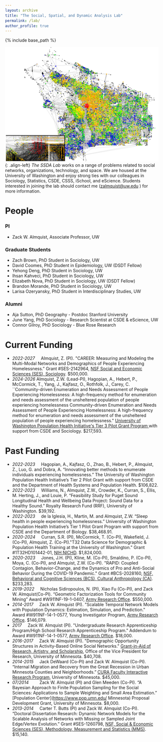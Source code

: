 ```yaml
---
layout: archive
title: "The Social, Spatial, and Dynamic Analysis Lab"
permalink: /lab/
author_profile: true
---
```


{% include base_path %}

![image-left](/images/diff_fest3.png){: .align-left} *The SSDA Lab* works on a range of problems related to social networks, organizations, technology, and space. We are housed at the University of Washington and enjoy strong ties with our colleagues in Sociology, Statistics, CSDE, CSSS, iSchool, and eScience. Students interested in joining the lab should contact me (<a href="mailto:email:zalmquist@uw.edu">zalmquist@uw.edu </a>) for more information.

People
===

### PI

* Zack W. Almquist, Associate Professor, UW

### Graduate Students

* Zach Brown, PhD Student in Sociology, UW
* David Coomes, PhD Student in Epidemiology, UW (DSDT Fellow)
* Yehong Deng, PhD Student in Sociology, UW
* Ihsan Kahveci, PhD Student in Sociology, UW
* Elizabeth Nova, PhD Student in Sociology, UW (DSDT Fellow)
* Brandon Morande, PhD Student in Sociology, UW
* Larisa Ozeryansky, PhD Student in Interdisciplinary Studies, UW

### Alumni

* Aja Sutton, PhD Geography - Postdoc Stanford University
* June Yang, PhD Sociology - Research Scientist at CSDE & eScience, UW
* Connor Gilroy, PhD Sociology - Blue Rose Research

Current Funding
===

* *2022-2027*  &nbsp; &nbsp; Almquist, Z. (PI). "CAREER: Measuring and Modeling the Multi-Modal Networks and Demographics of People Experiencing Homelessness.” Grant #SES-2142964, [NSF Social and Economic Sciences (SES), Sociology](https://www.nsf.gov/awardsearch/showAward?AWD_ID=2142964&HistoricalAwards=false). $500,000.
* *2024-2026* Almquist, Z.W. (Lead-PI), Hagopian, A., Hebert, P., McCormick, T., Yang, J., Kajfasz, O., Rothfolk, J., Carey, C. ``Community-driven Enumeration and Needs Assessment of People Experiencing Homelessness: A high-frequency method for enumeration and needs assessment of the unsheltered population of people experiencing homelessness Community-driven Enumeration and Needs Assessment of People Experiencing Homelessness: A high-frequency method for enumeration and needs assessment of the unsheltered population of people experiencing homelessness." <a href="https://www.washington.edu/populationhealth/2024/06/06/initiative-announces-awardees-of-spring-quarter-2024-tier-3-pilot-research-grants/">University of Washington Population Health Initiative's Tier 3 Pilot Grant Program </a> with support from CSDE and Sociology. $217,593.


Past Funding
===

* *2022-2023* &nbsp; &nbsp; Hagopian, A., Kajfasz, O., Zhao, B., Hebert, P., Almquist, Z., Luo, G. and Dobra, A. “Innovating better methods to enumerate individuals experiencing homelessness.” The University of Washington Population Health Initiative’s Tier 2 Pilot Grant with support from CSDE and the Department of Health Systems and Population Health. $106,822.
* *2022-2023*  &nbsp; &nbsp; Williams, N., Almquist, Z.W., Crowder, K., Curran, S., Ellis, M. Herting, J., and Louie, P. “Feasibility Study for Puget Sound Longitudinal Health and Wellbeing Data Project: Sound Data for a Healthy Sound.” Royalty Research Fund (RRF), University of Washington. $39,192.
* *2022-2023*  &nbsp; &nbsp; de la Iglesia, H., Martin, M. and Almquist, Z.W. “Sleep health in people experiencing homelessness.” University of Washington Population Health Initiative’s Tier 1 Pilot Grant Program with support from CSDE and the Department of Biology. $38,468.91.
* *2020-2024* &nbsp; &nbsp; Curran, S.R. (PI), McCormick, T. (Co-PI), Wakefield, J. (Co-PI), Almquist, Z. (Co-PI)."T32 Data Science for Demographic & Population Health Training at the University of Washington." Grant \#1T32HD101442-01, [NIH NICHD](https://reporter.nih.gov/search/QJR-T7s59EKdjpEKXJpfiQ/project-details/9934811). $1,824,000.
* *2020-2023* &nbsp; &nbsp; Jones, J.H. (PI),  Kline, M.  (Co-PI), Smaldino, P.  (Co-PI), Moya, C.  (Co-PI),  and Almquist, Z.W. (Co-PI). "RAPID: Coupled Contagion, Behavior-Change, and the Dynamics of Pro and Anti-Social Behavior During the COVID-19 Pandemic." Grant \#BCS-2028160, [NSF, Behavioral and Cognitive Sciences (BCS), Cultural Anthropology (CA)](https://www.nsf.gov/awardsearch/showAward?AWD_ID=2028160). $233,283.
* *2019-2022* &nbsp; &nbsp; Nicholas Sidiropoulos, N. (PI), Xiao Fu (Co-PI), and Zack W. Almquist(Co-PI). “Geometric Factorization Tools for Community Mining” Award \#W911NF-19-1-0407, [Army Research Office](http://www.arl.army.mil/www/default.cfm?page=29). $550,000.
* *2014-2017* &nbsp; &nbsp; Zack W. Almquist (PI). "Scalable Temporal Network Models with Population Dynamics: Estimation, Simulation, and Prediction." Award #W911NF-14-1-0577, Young Investigator Program, [Army Research Office](http://www.arl.army.mil/www/default.cfm?page=29). $146,079.
* *2017* &nbsp; &nbsp; Zack W. Almquist (PI). "Undergraduate Research Apprenticeship Program/High School Research Apprenticeship Program." Addendum to Award #W911NF-14-1-0577, [Army Research Office](http://www.arl.army.mil/www/default.cfm?page=29). $18,000.
* *2016-2017* &nbsp; &nbsp; Zack W. Almquist (PI). "Demographic Opportunity Structures in Activity-Based Online Social Networks." [Grant-in-Aid of Research, Artistry, and Scholarship](http://www.research.umn.edu/advance/gia-awards.html), Office of the Vice President for Research, University of Minnesota. $40,708.
* *2014-2015* &nbsp; &nbsp; Jack DeWaard (Co-PI) and Zack W. Almquist (Co-PI). “Internal Migration and Recovery from the Great Recession in Urban Minnesota Counties and Neighborhoods.” [CURA Faculty Interactive Research Program](http://www.cura.umn.edu/FIRP), University of Minnesota. $45,000.
* *07/2014* &nbsp; &nbsp; &nbsp; &nbsp; Zack W. Almquist (PI) and Glen Meeden (Co-PI). “A Bayesian Approach to Finite Population Sampling for the Social Sciences: Applications to Sample Weighting and Small Area Estimation.” [Population Center](https://www.pop.umn.edu/ Minnesota) Proposal Development Grant, University of Minnesota. $8,000.
* *2013-2014* &nbsp; &nbsp; Carter T. Butts (PI) and Zack W. Almquist (Co-PI). “Doctoral Dissertation Research: Dynamic Network Models for the Scalable Analysis of Networks with Missing or Sampled Joint Edge/Vertex Evolution.” Grant \#SES-1260798, [NSF, Social & Economic Sciences (SES), Methodology, Measurement and Statistics (MMS)](https://www.nsf.gov/awardsearch/showAward?AWD_ID=1260798&HistoricalAwards=false). $15,140.

